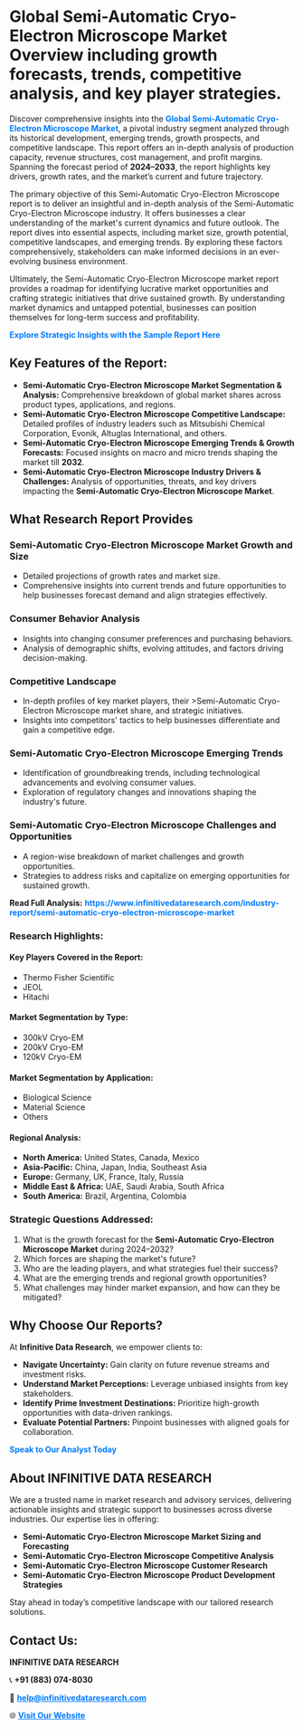 <h1>Global Semi-Automatic Cryo-Electron Microscope Market Overview including growth forecasts, trends, competitive analysis, and key player strategies.</h1>
<p>
Discover comprehensive insights into the 
<a href="https://www.infinitivedataresearch.com/industry-report/semi-automatic-cryo-electron-microscope-market" rel="dofollow" style="color: #007BFF; text-decoration: none;"><strong>Global Semi-Automatic Cryo-Electron Microscope Market</strong></a>, a pivotal industry segment analyzed through its historical development, emerging trends, growth prospects, and competitive landscape. This report offers an in-depth analysis of production capacity, revenue structures, cost management, and profit margins. Spanning the forecast period of <strong>2024–2033</strong>, the report highlights key drivers, growth rates, and the market’s current and future trajectory.
</p>
<p>
The primary objective of this Semi-Automatic Cryo-Electron Microscope report is to deliver an insightful and in-depth analysis of the Semi-Automatic Cryo-Electron Microscope industry. It offers businesses a clear understanding of the market's current dynamics and future outlook. The report dives into essential aspects, including market size, growth potential, competitive landscapes, and emerging trends. By exploring these factors comprehensively, stakeholders can make informed decisions in an ever-evolving business environment.
</p>
<p>
Ultimately, the Semi-Automatic Cryo-Electron Microscope market report provides a roadmap for identifying lucrative market opportunities and crafting strategic initiatives that drive sustained growth. By understanding market dynamics and untapped potential, businesses can position themselves for long-term success and profitability.
</p>
<p>
<a href="https://www.infinitivedataresearch.com/request-sample/reportId=106768" style="color: #007BFF; text-decoration: none;"><strong>Explore Strategic Insights with the Sample Report Here</strong></a>
</p>

<h2>Key Features of the Report:</h2>
<ul>
<li><strong>Semi-Automatic Cryo-Electron Microscope Market Segmentation & Analysis:</strong> Comprehensive breakdown of global market shares across product types, applications, and regions.</li>
<li><strong>Semi-Automatic Cryo-Electron Microscope Competitive Landscape:</strong> Detailed profiles of industry leaders such as Mitsubishi Chemical Corporation, Evonik, Altuglas International, and others.</li>
<li><strong>Semi-Automatic Cryo-Electron Microscope Emerging Trends & Growth Forecasts:</strong> Focused insights on macro and micro trends shaping the market till <strong>2032</strong>.</li>
<li><strong>Semi-Automatic Cryo-Electron Microscope Industry Drivers & Challenges:</strong> Analysis of opportunities, threats, and key drivers impacting the <strong>Semi-Automatic Cryo-Electron Microscope Market</strong>.</li>
</ul>

<h2>What Research Report Provides</h2>
<h3>Semi-Automatic Cryo-Electron Microscope Market Growth and Size</h3>
<ul>
<li>Detailed projections of growth rates and market size.</li>
<li>Comprehensive insights into current trends and future opportunities to help businesses forecast demand and align strategies effectively.</li>
</ul>

<h3>Consumer Behavior Analysis</h3>
<ul>
<li>Insights into changing consumer preferences and purchasing behaviors.</li>
<li>Analysis of demographic shifts, evolving attitudes, and factors driving decision-making.</li>
</ul>

<h3>Competitive Landscape</h3>
<ul>
<li>In-depth profiles of key market players, their >Semi-Automatic Cryo-Electron Microscope market share, and strategic initiatives.</li>
<li>Insights into competitors' tactics to help businesses differentiate and gain a competitive edge.</li>
</ul>

<h3>Semi-Automatic Cryo-Electron Microscope Emerging Trends</h3>
<ul>
<li>Identification of groundbreaking trends, including technological advancements and evolving consumer values.</li>
<li>Exploration of regulatory changes and innovations shaping the industry's future.</li>
</ul>

<h3>Semi-Automatic Cryo-Electron Microscope Challenges and Opportunities</h3>
<ul>
<li>A region-wise breakdown of market challenges and growth opportunities.</li>
<li>Strategies to address risks and capitalize on emerging opportunities for sustained growth.</li>
</ul>
<p><strong>Read Full Analysis:</strong> <a href="https://www.infinitivedataresearch.com/industry-report/semi-automatic-cryo-electron-microscope-market" rel="dofollow" style="color: #007BFF; text-decoration: none;"><strong>https://www.infinitivedataresearch.com/industry-report/semi-automatic-cryo-electron-microscope-market</strong></a></p>
<h3>Research Highlights:</h3>
<h4>Key Players Covered in the Report:</h4>
<ul><li>Thermo Fisher Scientific</li><li>JEOL</li><li>Hitachi</li></ul>
<h4>Market Segmentation by Type:</h4>
<ul><li>300kV Cryo-EM</li><li>200kV Cryo-EM</li><li>120kV Cryo-EM</li></ul>
<h4>Market Segmentation by Application:</h4>
<ul><li>Biological Science</li><li>Material Science</li><li>Others</li></ul>

<h4>Regional Analysis:</h4>
<ul>
<li><strong>North America:</strong> United States, Canada, Mexico</li>
<li><strong>Asia-Pacific:</strong> China, Japan, India, Southeast Asia</li>
<li><strong>Europe:</strong> Germany, UK, France, Italy, Russia</li>
<li><strong>Middle East & Africa:</strong> UAE, Saudi Arabia, South Africa</li>
<li><strong>South America:</strong> Brazil, Argentina, Colombia</li>
</ul>

<h3>Strategic Questions Addressed:</h3>
<ol>
<li>What is the growth forecast for the <strong>Semi-Automatic Cryo-Electron Microscope Market</strong> during 2024–2032?</li>
<li>Which forces are shaping the market's future?</li>
<li>Who are the leading players, and what strategies fuel their success?</li>
<li>What are the emerging trends and regional growth opportunities?</li>
<li>What challenges may hinder market expansion, and how can they be mitigated?</li>
</ol>

<h2>Why Choose Our Reports?</h2>
<p>At <strong>Infinitive Data Research</strong>, we empower clients to:</p>
<ul>
<li><strong>Navigate Uncertainty:</strong> Gain clarity on future revenue streams and investment risks.</li>
<li><strong>Understand Market Perceptions:</strong> Leverage unbiased insights from key stakeholders.</li>
<li><strong>Identify Prime Investment Destinations:</strong> Prioritize high-growth opportunities with data-driven rankings.</li>
<li><strong>Evaluate Potential Partners:</strong> Pinpoint businesses with aligned goals for collaboration.</li>
</ul>
<p><a href="https://www.infinitivedataresearch.com/industry-report/semi-automatic-cryo-electron-microscope-market" rel="dofollow" style="color: #007BFF; text-decoration: none;"><strong>Speak to Our Analyst Today</strong></a></p>

<h2>About INFINITIVE DATA RESEARCH</h2>
<p>We are a trusted name in market research and advisory services, delivering actionable insights and strategic support to businesses across diverse industries. Our expertise lies in offering:</p>
<ul>
<li><strong>Semi-Automatic Cryo-Electron Microscope Market Sizing and Forecasting</strong></li>
<li><strong>Semi-Automatic Cryo-Electron Microscope Competitive Analysis</strong></li>
<li><strong>Semi-Automatic Cryo-Electron Microscope Customer Research</strong></li>
<li><strong>Semi-Automatic Cryo-Electron Microscope Product Development Strategies</strong></li>
</ul>
<p>Stay ahead in today’s competitive landscape with our tailored research solutions.</p>

<h2>Contact Us:</h2>
<p><strong>INFINITIVE DATA RESEARCH</strong></p>
<p>📞 <strong>+91 (883) 074-8030</strong></p>
<p>📧 <strong><a href="mailto:help@infinitivedataresearch.com" style="color: #007BFF;">help@infinitivedataresearch.com</a></strong></p>
<p>🌐 <strong><a href="https://www.infinitivedataresearch.com" rel="dofollow" style="color: #007BFF;">Visit Our Website</a></strong></p>